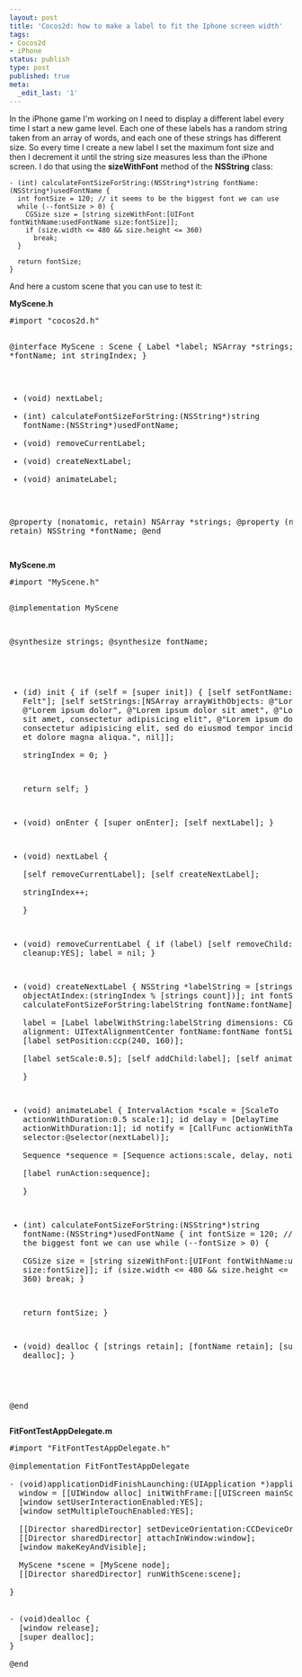```yaml
---
layout: post
title: 'Cocos2d: how to make a label to fit the Iphone screen width'
tags:
- Cocos2d
- iPhone
status: publish
type: post
published: true
meta:
  _edit_last: '1'
---
```

In the iPhone game I'm working on I need to display a different label every time I start a new game level. Each one of these labels has a random string taken from an array of words, and each one of these strings has different size. So every time I create a new label I set the maximum font size and then I decrement it until the string size measures less than the iPhone screen. I do that using the <strong>sizeWithFont</strong> method of the <strong>NSString</strong> class:


    - (int) calculateFontSizeForString:(NSString*)string fontName:(NSString*)usedFontName {
      int fontSize = 120; // it seems to be the biggest font we can use
      while (--fontSize > 0) {			
        CGSize size = [string sizeWithFont:[UIFont fontWithName:usedFontName size:fontSize]];
        if (size.width <= 480 && size.height <= 360)
          break;
      }				
    
      return fontSize;
    }


<p>And here a custom scene that you can use to test it:</p>
<strong>MyScene.h</strong>
<pre lang="objc">
#import "cocos2d.h"

@interface MyScene : Scene {
  Label    *label;
  NSArray  *strings;
  NSString *fontName;
  int      stringIndex;
}

- (void) nextLabel;
- (int)  calculateFontSizeForString:(NSString*)string fontName:(NSString*)usedFontName;
- (void) removeCurrentLabel;
- (void) createNextLabel;
- (void) animateLabel;

@property (nonatomic, retain) NSArray  *strings;
@property (nonatomic, retain) NSString *fontName;
@end

</pre>
<strong>MyScene.m</strong>
<pre lang="objc">
#import "MyScene.h"

@implementation MyScene

@synthesize strings;
@synthesize fontName;

- (id) init {
  if (self = [super init]) {
    [self setFontName:@"Marker Felt"];
    [self setStrings:[NSArray arrayWithObjects:
                      @"Lorem ipsum", 
                      @"Lorem ipsum dolor",
                      @"Lorem ipsum dolor sit amet",
                      @"Lorem ipsum dolor sit amet, consectetur adipisicing elit",
                      @"Lorem ipsum dolor sit amet, consectetur adipisicing elit, sed do eiusmod tempor incididunt ut labore et dolore magna aliqua.",
                      nil]];		
    stringIndex = 0;
  }
	
  return self;
}

- (void) onEnter {
  [super onEnter];
  [self nextLabel];
}

- (void) nextLabel {	
  [self removeCurrentLabel];
  [self createNextLabel];	
  stringIndex++;	
}

- (void) removeCurrentLabel {
  if (label) [self removeChild:label cleanup:YES];
  label = nil;
}

- (void) createNextLabel {
  NSString *labelString = [strings objectAtIndex:(stringIndex % [strings count])];
  int fontSize = [self calculateFontSizeForString:labelString fontName:fontName];	
  label = [Label labelWithString:labelString dimensions: CGSizeMake(0, 0) alignment: UITextAlignmentCenter fontName:fontName fontSize:fontSize];
  [label setPosition:ccp(240, 160)];	
  [label setScale:0.5];
  [self addChild:label];
  [self animateLabel];	
}

- (void) animateLabel {
  IntervalAction *scale = [ScaleTo actionWithDuration:0.5 scale:1];
  id delay  = [DelayTime actionWithDuration:1]; 
  id notify = [CallFunc actionWithTarget:self selector:@selector(nextLabel)];	
  Sequence *sequence = [Sequence actions:scale, delay, notify, nil];	
  [label runAction:sequence];		
}

- (int) calculateFontSizeForString:(NSString*)string fontName:(NSString*)usedFontName {
  int fontSize = 120; // it seems to be the biggest font we can use
  while (--fontSize > 0) {			
    CGSize size = [string sizeWithFont:[UIFont fontWithName:usedFontName size:fontSize]];
    if (size.width <= 480 && size.height <= 360)
      break;
  }				
	
  return fontSize;
}

- (void) dealloc {
  [strings retain];
  [fontName retain];
  [super dealloc];
}

@end
</pre>

<strong>FitFontTestAppDelegate.m</strong>
<pre lang="objc">
#import "FitFontTestAppDelegate.h"

@implementation FitFontTestAppDelegate

- (void)applicationDidFinishLaunching:(UIApplication *)application {
  window = [[UIWindow alloc] initWithFrame:[[UIScreen mainScreen] bounds]];
  [window setUserInteractionEnabled:YES];
  [window setMultipleTouchEnabled:YES];
	
  [[Director sharedDirector] setDeviceOrientation:CCDeviceOrientationLandscapeLeft];
  [[Director sharedDirector] attachInWindow:window];		
  [window makeKeyAndVisible];	
		
  MyScene *scene = [MyScene node];
  [[Director sharedDirector] runWithScene:scene];
	
}


- (void)dealloc {
  [window release];
  [super dealloc];
}

@end

</pre>
